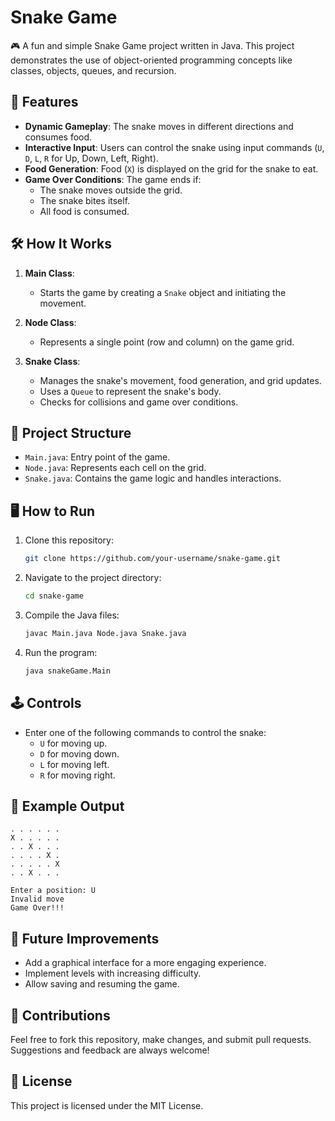 # Snake Game

🎮 A fun and simple Snake Game project written in Java. This project demonstrates the use of object-oriented programming concepts like classes, objects, queues, and recursion.

## 🐍 Features

- **Dynamic Gameplay**: The snake moves in different directions and consumes food.
- **Interactive Input**: Users can control the snake using input commands (`U`, `D`, `L`, `R` for Up, Down, Left, Right).
- **Food Generation**: Food (`X`) is displayed on the grid for the snake to eat.
- **Game Over Conditions**: The game ends if:
  - The snake moves outside the grid.
  - The snake bites itself.
  - All food is consumed.

## 🛠️ How It Works

1. **Main Class**:
   - Starts the game by creating a `Snake` object and initiating the movement.

2. **Node Class**:
   - Represents a single point (row and column) on the game grid.

3. **Snake Class**:
   - Manages the snake's movement, food generation, and grid updates.
   - Uses a `Queue` to represent the snake's body.
   - Checks for collisions and game over conditions.

## 📂 Project Structure

- `Main.java`: Entry point of the game.
- `Node.java`: Represents each cell on the grid.
- `Snake.java`: Contains the game logic and handles interactions.

## 🖥️ How to Run

1. Clone this repository:
   ```bash
   git clone https://github.com/your-username/snake-game.git
   ```

2. Navigate to the project directory:
   ```bash
   cd snake-game
   ```

3. Compile the Java files:
   ```bash
   javac Main.java Node.java Snake.java
   ```

4. Run the program:
   ```bash
   java snakeGame.Main
   ```

## 🕹️ Controls

- Enter one of the following commands to control the snake:
  - `U` for moving up.
  - `D` for moving down.
  - `L` for moving left.
  - `R` for moving right.

## 📝 Example Output

```
. . . . . .
X . . . . .
. . X . . .
. . . . X .
. . . . . X
. . X . . .

Enter a position: U
Invalid move
Game Over!!!
```

## 🚀 Future Improvements

- Add a graphical interface for a more engaging experience.
- Implement levels with increasing difficulty.
- Allow saving and resuming the game.

## 🤝 Contributions

Feel free to fork this repository, make changes, and submit pull requests. Suggestions and feedback are always welcome!

## 📜 License

This project is licensed under the MIT License.
